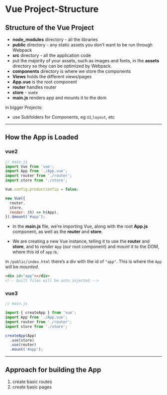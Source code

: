 # Vue Project-Structure

## Structure of the Vue Project

- **node_modules** directory - all the libraries
- **public** directory - any static assets you don’t want to be run through Webpack
- **src** directory - all the application code
- put the majority of your assets, such as images and fonts, in the **assets** directory so they can be optimized by Webpack.
- **components** directory is where we store the components
- **Views** holds the different views/pages
- **App.vue** is the root component
- **router** handles router
- **store** - vuex
- **main.js** renders app and mounts it to the dom

in bigger Projects:

- use Subfolders for Components, eg `UI`,`layout`, etc

---

## How the App is Loaded

### vue2

```js
// main.js
import Vue from 'vue';
import App from './App.vue';
import router from './router';
import store from './store';

Vue.config.productionTip = false;

new Vue({
  router,
  store,
  render: (h) => h(App),
}).$mount('#app');
```

- In the **main.js** file, we’re importing Vue, along with the root **App.js** component, as well as the **router** and **store**. 

- We are creating a new Vue instance, telling it to use the **router** and **store**, and to _render_ `App` (our root component) and _mount_ it to the DOM, where this id of `app` is.

in `/public/index.html` there’s a div with the id of `"app"`. This is where the `App` will be _mounted_.

```html
<div id="app"></div>
<!-- built files will be auto injected -->
```

### vue3

```js
// main.js

import { createApp } from 'vue';
import App from './App.vue';
import router from './router';
import store from './store';

createApp(App)
  .use(store)
  .use(router)
  .mount('#app');
```

------

## Approach for building the App

1. create basic routes
2. create basic pages
